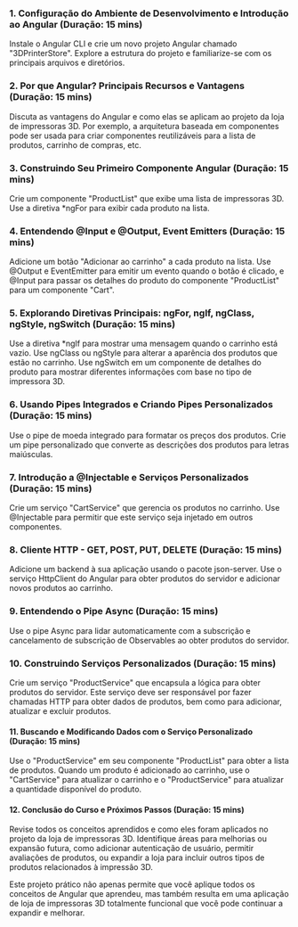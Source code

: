 ### 1. Configuração do Ambiente de Desenvolvimento e Introdução ao Angular (Duração: 15 mins)

  Instale o Angular CLI e crie um novo projeto Angular chamado "3DPrinterStore". Explore a estrutura do projeto e familiarize-se com os principais arquivos e diretórios.

### 2. Por que Angular? Principais Recursos e Vantagens (Duração: 15 mins)

  Discuta as vantagens do Angular e como elas se aplicam ao projeto da loja de impressoras 3D. Por exemplo, a arquitetura baseada em componentes pode ser usada para criar componentes reutilizáveis para a lista de produtos, carrinho de compras, etc.

### 3. Construindo Seu Primeiro Componente Angular (Duração: 15 mins)

  Crie um componente "ProductList" que exibe uma lista de impressoras 3D. Use a diretiva *ngFor para exibir cada produto na lista.

### 4. Entendendo @Input e @Output, Event Emitters (Duração: 15 mins)

  Adicione um botão "Adicionar ao carrinho" a cada produto na lista. Use @Output e EventEmitter para emitir um evento quando o botão é clicado, e @Input para passar os detalhes do produto do componente "ProductList" para um componente "Cart".

### 5. Explorando Diretivas Principais: ngFor, ngIf, ngClass, ngStyle, ngSwitch (Duração: 15 mins)

  Use a diretiva *ngIf para mostrar uma mensagem quando o carrinho está vazio. Use ngClass ou ngStyle para alterar a aparência dos produtos que estão no carrinho. Use ngSwitch em um componente de detalhes do produto para mostrar diferentes informações com base no tipo de impressora 3D.

### 6. Usando Pipes Integrados e Criando Pipes Personalizados (Duração: 15 mins)

  Use o pipe de moeda integrado para formatar os preços dos produtos. Crie um pipe personalizado que converte as descrições dos produtos para letras maiúsculas.

### 7. Introdução a @Injectable e Serviços Personalizados (Duração: 15 mins)

  Crie um serviço "CartService" que gerencia os produtos no carrinho. Use @Injectable para permitir que este serviço seja injetado em outros componentes.

### 8. Cliente HTTP - GET, POST, PUT, DELETE (Duração: 15 mins)

  Adicione um backend à sua aplicação usando o pacote json-server. Use o serviço HttpClient do Angular para obter produtos do servidor e adicionar novos produtos ao carrinho.

### 9. Entendendo o Pipe Async (Duração: 15 mins)

  Use o pipe Async para lidar automaticamente com a subscrição e cancelamento de subscrição de Observables ao obter produtos do servidor.


### 10. Construindo Serviços Personalizados (Duração: 15 mins)

Crie um serviço "ProductService" que encapsula a lógica para obter produtos do servidor. Este serviço deve ser responsável por fazer chamadas HTTP para obter dados de produtos, bem como para adicionar, atualizar e excluir produtos.

#### 11. Buscando e Modificando Dados com o Serviço Personalizado (Duração: 15 mins)

Use o "ProductService" em seu componente "ProductList" para obter a lista de produtos. Quando um produto é adicionado ao carrinho, use o "CartService" para atualizar o carrinho e o "ProductService" para atualizar a quantidade disponível do produto.

#### 12. Conclusão do Curso e Próximos Passos (Duração: 15 mins)

Revise todos os conceitos aprendidos e como eles foram aplicados no projeto da loja de impressoras 3D. Identifique áreas para melhorias ou expansão futura, como adicionar autenticação de usuário, permitir avaliações de produtos, ou expandir a loja para incluir outros tipos de produtos relacionados à impressão 3D.

Este projeto prático não apenas permite que você aplique todos os conceitos de Angular que aprendeu, mas também resulta em uma aplicação de loja de impressoras 3D totalmente funcional que você pode continuar a expandir e melhorar.
